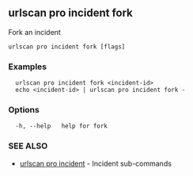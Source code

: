 ## urlscan pro incident fork

Fork an incident

```
urlscan pro incident fork [flags]
```

### Examples

```
  urlscan pro incident fork <incident-id>
  echo <incident-id> | urlscan pro incident fork -
```

### Options

```
  -h, --help   help for fork
```

### SEE ALSO

* [urlscan pro incident](urlscan_pro_incident.md)	 - Incident sub-commands

